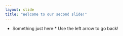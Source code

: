 ```yaml
---
layout: slide
title: "Welcome to our second slide!"
---
```

* Something just here *
Use the left arrow to go back!
